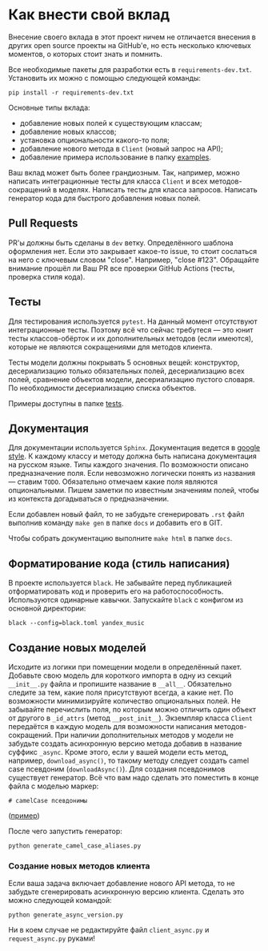 # Как внести свой вклад

Внесение своего вклада в этот проект ничем не отличается внесения в других 
open source проекты на GitHub'e, но есть несколько ключевых моментов, о которых
стоит знать и помнить.

Все необходимые пакеты для разработки есть в `requirements-dev.txt`.
Установить их можно с помощью следующей команды:
```
pip install -r requirements-dev.txt
```

Основные типы вклада:
- добавление новых полей к существующим классам;
- добавление новых классов;
- установка опциональности какого-то поля;
- добавление нового метода в `Client` (новый запрос на API);
- добавление примера использование в папку [examples](examples).

Ваш вклад может быть более грандиозным. Так, например, можно написать 
интеграционные тесты для класса `Client` и всех методов-сокращений в моделях.
Написать тесты для класса запросов. Написать генератор кода для быстрого добавления
новых полей.

## Pull Requests

PR'ы должны быть сделаны в `dev` ветку. Определённого шаблона оформления
нет. Если это закрывает какое-то issue, то стоит сослаться на него с ключевым
словом "close". Например, "close #123". Обращайте внимание прошёл ли Ваш PR все
проверки GitHub Actions (тесты, проверка стиля кода).

## Тесты

Для тестирования используется `pytest`. На данный момент отсутствуют 
интеграционные тесты. Поэтому всё что сейчас 
требутеся — это юнит тесты классов-обёрток и их дополнительных методов 
(если имеются), которые не являются сокращениями для методов клиента.

Тесты модели должны покрывать 5 основных вещей: конструктор, десериализацию 
только обязательных полей, десериализацию всех полей, сравнение
объектов модели, десериализацию пустого словаря. По необходимости десериализацию
списка объектов.

Примеры доступны в папке [tests](tests).

## Документация

Для документации используется `Sphinx`. Документация ведется в [google style](https://sphinxcontrib-napoleon.readthedocs.io/en/latest/example_google.html).
К каждому классу и методу должна быть написана документация на русском языке. 
Типы каждого значения. По возможности описано предназначение поля. Если 
невозможно логически понять из названия — ставим `TODO`. Обязательно отмечаем 
какие поля являются опциональными. Пишем заметки по известным значениям полей, 
чтобы из контекста догадываться о предназначении.

Если добавлен новый файл, то не забудьте сгенерировать `.rst` файл
выполнив команду `make gen` в папке `docs` и добавить его в GIT.

Чтобы собрать документацию выполните `make html` в папке `docs`.

## Форматирование кода (стиль написания)

В проекте используется `black`. Не забывайте перед публикацией
отформатировать код и проверить его на работоспособность.
Используются одинарные кавычки. Запускайте `black` с конфигом из основной директории:

```shell
black --config=black.toml yandex_music
```

## Создание новых моделей

Исходите из логики при помещении модели в определённый пакет.
Добавьте свою модель для короткого импорта в одну из секций `__init__.py` файла
и пропишите название в `__all__`. Обязательно следите за тем, какие поля
присутствуют всегда, а какие нет. По возможности минимизируйте количество
опциональных полей. Не забывайте перечислить поля, по которым можно отличить
один объект от другого в `_id_attrs` (метод `__post_init__`). Экземпляр класса 
`Client` передаётся в каждую модель для возможности написания методов-сокращений. 
При наличии дополнительных методов у модели не забудьте создать асинхронную версию
метода добавив в название суффикс `_async`. Кроме этого, если у вашей модели 
есть метод, например, `download_async()`, то такому методу следует создать
camel case псевдоним (`downloadAsync()`). Для создания псевдонимов существует 
генератор. Всё что вам надо сделать это поместить в конце файла с моделью маркер:

```
# camelCase псевдонимы
```
([пример](https://github.com/MarshalX/yandex-music-api/blob/a30082f4929e56381c870cb03103777ae29bcc6b/yandex_music/tracks_list.py#L80))

После чего запустить генератор:
```shell
python generate_camel_case_aliases.py
```

### Создание новых методов клиента

Если ваша задача включает добавление нового API метода, то не забудьте 
сгенерировать асинхронную версию клиента. Сделать это можно следующей командой:

```shell
python generate_async_version.py
```

Ни в коем случае не редактируйте файл `client_async.py` и `request_async.py` руками!
